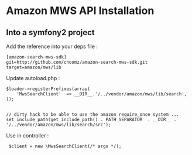 Amazon MWS API Installation
========================

Into a symfony2 project
-----------------------

Add the reference into your deps file : 

    [amazon-search-mws-sdk]
    git=http://github.com/choomz/amazon-search-mws-sdk.git
    target=amazon/mws/lib

Update autoload.php :
    
    $loader->registerPrefixes(array(
        'MwsSearchClient'  => __DIR__.'/../vendor/amazon/mws/lib/search',
    ));

    
    // dirty hack to be able to use the amazon require_once system ...
    set_include_path(get_include_path() . PATH_SEPARATOR  . __DIR__ . '/../vendor/amazon/mws/lib/search/src');

Use in controller :

     $client = new \MwsSearchClient(/* args */);

